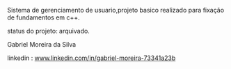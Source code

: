 Sistema de gerenciamento de usuario,projeto basico realizado para fixação de fundamentos em c++.

status do projeto: arquivado.

Gabriel Moreira da Silva

linkedin : www.linkedin.com/in/gabriel-moreira-73341a23b
